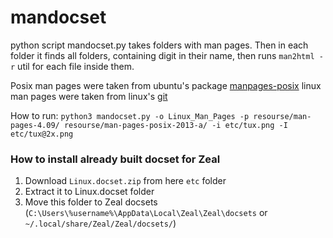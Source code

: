 # mandocset

python script mandocset.py takes folders with man pages. Then in each folder it finds all folders, containing digit in their name, then runs `man2html -r` util for each file inside them.

Posix man pages were taken from ubuntu's package [manpages-posix](https://launchpad.net/ubuntu/+source/manpages-posix)
linux man pages were taken from linux's [git](https://www.kernel.org/doc/man-pages/)

How to run: `python3 mandocset.py -o Linux_Man_Pages -p resourse/man-pages-4.09/ resourse/man-pages-posix-2013-a/ -i etc/tux.png -I etc/tux@2x.png`

### How to install already built docset for Zeal
1. Download `Linux.docset.zip` from here `etc` folder
2. Extract it to Linux.docset folder
3. Move this folder to Zeal docsets (`C:\Users\%username%\AppData\Local\Zeal\Zeal\docsets` or `~/.local/share/Zeal/Zeal/docsets/`)
